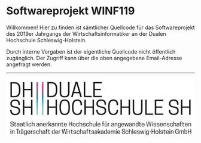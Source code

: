 # Softwareprojekt WINF119

Willkommen! Hier zu finden ist sämtlicher Quellcode für das Softwareprojekt des 2019er Jahrgangs der Wirtschaftsinformatiker an der Dualen Hochschule Schleswig-Holstein.

Durch interne Vorgaben ist der eigentliche Quellcode nicht öffentlich zugänglich. Der Zugriff kann über die oben angegebene Email-Adresse angefragt werden.

---

[![dhsh logo](https://raw.githubusercontent.com/DHSH-Softwareprojekt-WINF119/.github/main/profile/Logo_DHSH_Text_Extra_Lange_RGB.jpg)](https://www.dhsh.de/)
